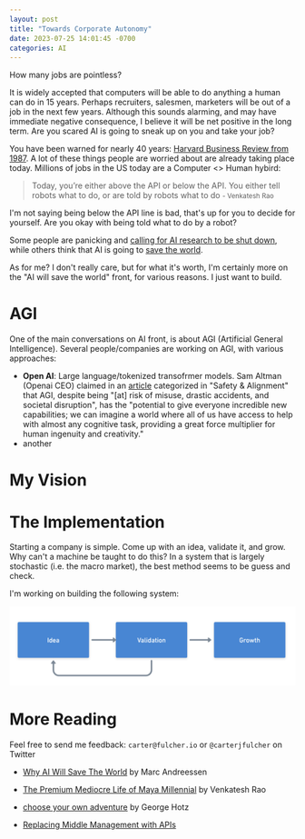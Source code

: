 ```yaml
---
layout: post
title: "Towards Corporate Autonomy"
date: 2023-07-25 14:01:45 -0700
categories: AI
---
```


How many jobs are pointless?

It is widely accepted that computers will be able to do
anything a human can do in 15 years. Perhaps recruiters, salesmen, marketers will be out of a job in the next few years. Although this sounds alarming, and may have immediate negative consequence, I believe it will be net positive in
the long term. Are you scared AI is going to sneak up on you and take your job?

You have been warned for nearly 40 years: [Harvard Business Review from 1987](https://hbr.org/1987/07/thinking-about-artificial-intelligence).
A lot of these things people are worried about are already taking place today. Millions of jobs in the US today are a Computer <> Human hybird:

> Today, you’re either above the API or below the API. You either tell robots what to do, or are told by robots what to do
> <small> - Venkatesh Rao</small>

I'm not saying being below the API line is bad, that's up for you to decide for yourself. Are you okay
with being told what to do by a robot?

Some people are panicking and [calling for AI research to be shut down](https://www.lesswrong.com/posts/oM9pEezyCb4dCsuKq/pausing-ai-developments-isn-t-enough-we-need-to-shut-it-all-1), while others think
that AI is going to [save the world](https://a16z.com/2023/06/06/ai-will-save-the-world/).

As for me? I don't really care, but for what it's worth, I'm certainly more on the "AI will save the world" front, for various reasons. I just want to build.

# AGI

One of the main conversations on AI front, is about AGI (Artificial General Intelligence). Several people/companies are working
on AGI, with various approaches:

- **Open AI**: Large language/tokenized transofrmer models. Sam Altman (Openai CEO) claimed in an [article](https://openai.com/blog/planning-for-agi-and-beyond)
  categorized in "Safety & Alignment" that AGI, despite being "[at] risk of misuse, drastic accidents, and societal disruption", has the "potential to give everyone incredible new capabilities; we can imagine a world where all of us have access to help with almost any cognitive task, providing a great force multiplier for human ingenuity and creativity."
- another

# My Vision

# The Implementation

Starting a company is simple. Come up with an idea, validate it, and grow. Why can't a
machine be taught to do this? In a system that is largely stochastic (i.e. the macro market), the best method seems
to be guess and check.

I'm working on building the following system:

![compflow](/images/compflow.png)

# More Reading

Feel free to send me feedback: `carter@fulcher.io` or `@carterjfulcher` on Twitter

- [Why AI Will Save The World](https://a16z.com/2023/06/06/ai-will-save-the-world/) by Marc Andreessen

- [The Premium Mediocre Life of Maya Millennial](https://www.ribbonfarm.com/2017/08/17/the-premium-mediocre-life-of-maya-millennial/) by Venkatesh Rao

- [choose your own adventure](https://geohot.github.io/blog/jekyll/update/2023/07/23/choose-your-own-adventure.html) by George Hotz

- [Replacing Middle Management with APIs](https://rein.pk/replacing-middle-management-with-apis)
